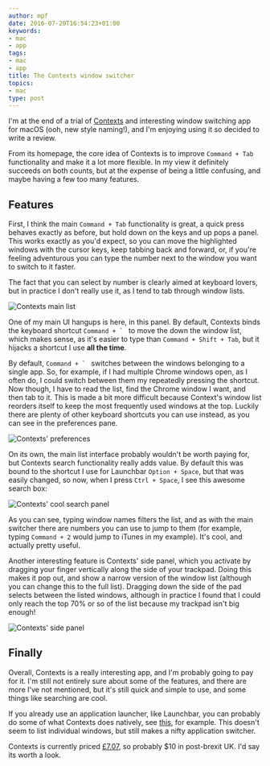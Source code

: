 ```yaml
---
author: mpf
date: 2016-07-20T16:54:23+01:00
keywords:
- mac
- app
tags:
- mac
- app
title: The Contexts window switcher
topics:
- mac
type: post
---
```


I'm at the end of a trial of [Contexts](https://contexts.co) and interesting
window switching app for macOS (ooh, new style naming!), and I'm enjoying using
it so decided to write a review. 

From its homepage, the core idea of Contexts is to improve `Command + Tab`
functionality and make it a lot more flexible. In my view it definitely
succeeds on both counts, but at the expense of being a little confusing, and
maybe having a few too many features.

## Features

First, I think the main `Command + Tab` functionality is great, a quick press
behaves exactly as before, but hold down on the keys and up pops a panel. This works
exactly as you'd expect, so you can move the highlighted windows with the
cursor keys, keep tabbing back and forward, or, if you're feeling adventurous
you can type the number next to the window you want to switch to it faster.

The fact that you can select by number is clearly aimed at keyboard lovers, but
in practice I don't really use it, as I tend to tab through window lists.

![Contexts main list](/images/posts/contexts-list.png)

One of my main UI hangups is here, in this panel. By default, Contexts binds
the keyboard shortcut ``Command + ` `` to move the down the window list, which
makes sense, as it's easier to type than `Command + Shift + Tab`, but it
hijacks a shortcut I use **all the time**.

By default, ``Command + ` `` switches between the windows belonging to a single
app. So, for example, if I had multiple Chrome windows open, as I often do, I
could switch between them my repeatedly pressing the shortcut. Now though, I
have to read the list, find the Chrome window I want, and then tab to it. This
is made a bit more difficult because Context's window list reorders itself to
keep the most frequently used windows at the top. Luckily there are plenty of
other keyboard shortcuts you can use instead, as you can see in the preferences
pane.

![Contexts' preferences](/images/posts/contexts-prefs.png)

On its own, the main list interface probably wouldn't be worth paying for, but
Contexts search functionality really adds value. By default this was bound
to the shortcut I use for Launchbar `Option + Space`, but that was easily
changed, so now, when I press `Ctrl + Space`, I see this awesome search box:

![Contexts' cool search panel](/images/posts/contexts-search.png)

As you can see, typing window names filters the list, and as with the main
switcher there are numbers you can use to jump to them (for example, typing
`Command + 2` would jump to iTunes in my example). It's cool, and actually
pretty useful.

Another interesting feature is Contexts' side panel, which you activate by
dragging your finger vertically along the side of your trackpad. Doing this
makes it pop out, and show a narrow version of the window list (although you
can change this to the full list). Dragging down the side of the pad selects
between the listed windows, although in practice I found that I could only
reach the top 70% or so of the list because my trackpad isn't big enough! 

![Contexts' side panel](/images/posts/contexts-panel.png)

## Finally

Overall, Contexts is a really interesting app, and I'm probably going to pay
for it. I'm still not entirely sure about some of the features, and there are
more I've not mentioned, but it's still quick and simple to use, and some
things like searching are cool.

If you already use an application launcher, like Launchbar, you can probably do
some of what Contexts does natively, see
[this](https://www.obdev.at/resources/launchbar/help/ApplicationSwitching.html),
for example. This doesn't seem to list individual windows, but still makes a
nifty application switcher.

Contexts is currently priced
[£7.07](https://sites.fastspring.com/contextsformac/instant/contexts), so
probably $10 in post-brexit UK. I'd say its worth a look.



